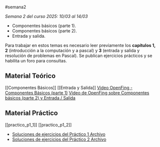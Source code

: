 #semana2 

_Semana 2 del curso 2025: 10/03 al 14/03_

- Componentes básicos (parte 1).
- Componentes básicos (parte 2).
- Entrada y salida.

Para trabajar en estos temas es necesario leer previamente los **capítulos 1, 2** (introducción a la computación y a pascal) y **3** (entrada y salida y resolución de problemas en Pascal). Se publican ejercicios prácticos y se habilita un foro para consultas.
## Material Teórico
[[Componentes Básicos]]
[[Entrada y Salida]]
[Video OpenFing - Componentes Básicos (parte 1)](https://open.fing.edu.uy/courses/p1/2/)
[Video de OpenFing sobre Componentes básicos (parte 2) y Entrada / Salida](https://eva.fing.edu.uy/mod/url/view.php?id=85525)

## Material Práctico
[[practico_p1_1]]
[[practico_p1_2]]

- [Soluciones de ejercicios del Práctico 1 Archivo](https://eva.fing.edu.uy/mod/resource/view.php?id=177396)    
- [Soluciones de ejercicios del Práctico 2 Archivo](https://eva.fing.edu.uy/mod/resource/view.php?id=177397)